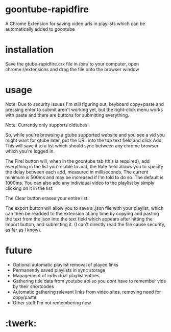 # goontube-rapidfire
A Chrome Extension for saving video urls in playlists which can be automatically added to goontube

# installation
Save the gtube-rapidfire.crx file in /bin/ to your computer, open chrome://extensions and drag the file onto the browser window

# usage
Note: Due to security issues I'm still figuring out, keyboard copy+paste and pressing enter to submit aren't working yet, but the right-click menu works with paste and there are buttons for submitting everything.

Note: Currently only supports oldtubes

So, while you're browsing a gtube supported website and you see a vid you might want for gtube later, put the URL into the top text field and click Add. This will save it to a list which should sync between any chrome browser which you're logged in.

The Fire! button will, when in the goontube tab (this is required), add everything in the list you're able to add, the Rate field allows you to specify the delay between each add, measured in milliseconds. The current minimum is 500ms and may be increased if I'm told to do so. The default is 1000ms.
You can also add any individual video to the playlist by simply clicking on it in the list.

The Clear button erases your entire list.

The export button will allow you to save a .json file with your playlist, which can then be readded to the extension at any time by copying and pasting the text from the json into the text field which appears after hitting the Import button, and submitting it. (I can't directly read the file cause security, as far as I know).

# future 

* Optional automatic playlist removal of played links 
* Permanently saved playlists in sync storage 
* Management of individual playlist entries
* Gathering title data from youtube api so you dont have to remember vids by their shortcodes
* Automatic gathering relevant links from video sites, removing need for copy/paste 
* Other stuff I'm not remembering now

# :twerk:



